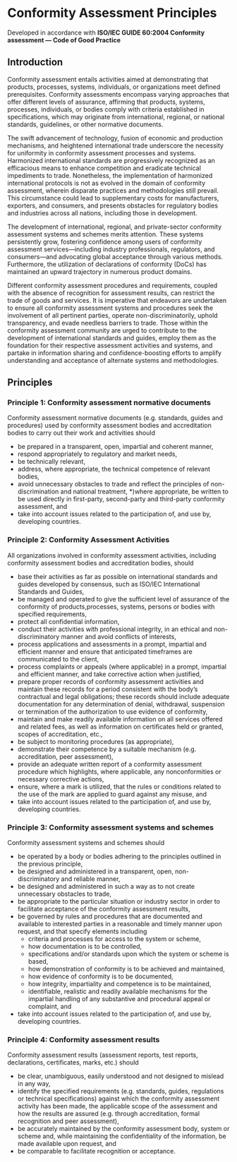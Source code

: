 # Conformity Assessment Principles

Developed in accordance with **ISO/IEC GUIDE 60:2004 Conformity assessment — Code of Good Practice**

## Introduction

Conformity assessment entails activities aimed at demonstrating that products, processes, systems, individuals, or organizations meet defined prerequisites. Conformity assessments encompass varying approaches that offer different levels of assurance, affirming that products, systems, processes, individuals, or bodies comply with criteria established in specifications, which may originate from international, regional, or national standards, guidelines, or other normative documents.

The swift advancement of technology, fusion of economic and production mechanisms, and heightened international trade underscore the necessity for uniformity in conformity assessment processes and systems. Harmonized international standards are progressively recognized as an efficacious means to enhance competition and eradicate technical impediments to trade. Nonetheless, the implementation of harmonized international protocols is not as evolved in the domain of conformity assessment, wherein disparate practices and methodologies still prevail. This circumstance could lead to supplementary costs for manufacturers, exporters, and consumers, and presents obstacles for regulatory bodies and industries across all nations, including those in development.

The development of international, regional, and private-sector conformity assessment systems and schemes merits attention. These systems persistently grow, fostering confidence among users of conformity assessment services—including industry professionals, regulators, and consumers—and advocating global acceptance through various methods. Furthermore, the utilization of declarations of conformity (DoCs) has maintained an upward trajectory in numerous product domains.

Different conformity assessment procedures and requirements, coupled with the absence of recognition for assessment results, can restrict the trade of goods and services. It is imperative that endeavors are undertaken to ensure all conformity assessment systems and procedures seek the involvement of all pertinent parties, operate non-discriminatorily, uphold transparency, and evade needless barriers to trade. Those within the conformity assessment community are urged to contribute to the development of international standards and guides, employ them as the foundation for their respective assessment activities and systems, and partake in information sharing and confidence-boosting efforts to amplify understanding and acceptance of alternate systems and methodologies.

## Principles

### Principle 1: Conformity assessment normative documents

Conformity assessment normative documents (e.g. standards, guides and procedures) used by conformity
assessment bodies and accreditation bodies to carry out their work and activities should

* be prepared in a transparent, open, impartial and coherent manner,
* respond appropriately to regulatory and market needs,
* be technically relevant,
* address, where appropriate, the technical competence of relevant bodies,
* avoid unnecessary obstacles to trade and reflect the principles of non-discrimination and national treatment,
*)where appropriate, be written to be used directly in first-party, second-party and third-party conformity assessment, and
* take into account issues related to the participation of, and use by, developing countries.

### Principle 2: Conformity Assessment Activities

All organizations involved in conformity assessment activities, including conformity assessment bodies and
accreditation bodies, should

* base their activities as far as possible on international standards and guides developed by consensus,
such as ISO/IEC International Standards and Guides,
* be managed and operated to give the sufficient level of assurance of the conformity of products,processes, systems, persons or bodies with specified requirements,
* protect all confidential information,
* conduct their activities with professional integrity, in an ethical and non-discriminatory manner and avoid
conflicts of interests,
* process applications and assessments in a prompt, impartial and efficient manner and ensure that anticipated timeframes are communicated to the client,
* process complaints or appeals (where applicable) in a prompt, impartial and efficient manner, and take corrective action when justified,
* prepare proper records of conformity assessment activities and maintain these records for a period consistent with the body’s contractual and legal obligations; these records should include adequate documentation for any determination of denial, withdrawal, suspension or termination of the authorization to use evidence of conformity,
* maintain and make readily available information on all services offered and related fees, as well as information on certificates held or granted, scopes of accreditation, etc.,
* be subject to monitoring procedures (as appropriate),
* demonstrate their competence by a suitable mechanism (e.g. accreditation, peer assessment),
* provide an adequate written report of a conformity assessment procedure which highlights, where applicable, any nonconformities or necessary corrective actions,
* ensure, where a mark is utilized, that the rules or conditions related to the use of the mark are applied to guard against any misuse, and
* take into account issues related to the participation of, and use by, developing countries.

### Principle 3: Conformity assessment systems and schemes

Conformity assessment systems and schemes should

* be operated by a body or bodies adhering to the principles outlined in the previous principle,
* be designed and administered in a transparent, open, non-discriminatory and reliable manner,
* be designed and administered in such a way as to not create unnecessary obstacles to trade,
* be appropriate to the particular situation or industry sector in order to facilitate acceptance of the conformity assessment results,
* be governed by rules and procedures that are documented and available to interested parties in a reasonable and timely manner upon request, and that specify elements including
  * criteria and processes for access to the system or scheme,
  * how documentation is to be controlled,
  * specifications and/or standards upon which the system or scheme is based,
  * how demonstration of conformity is to be achieved and maintained,
  * how evidence of conformity is to be documented,
  * how integrity, impartiality and competence is to be maintained,
  * identifiable, realistic and readily available mechanisms for the impartial handling of any substantive and procedural appeal or complaint, and
* take into account issues related to the participation of, and use by, developing countries.

### Principle 4: Conformity assessment results

Conformity assessment results (assessment reports, test reports, declarations, certificates, marks, etc.)
should

* be clear, unambiguous, easily understood and not designed to mislead in any way,
* identify the specified requirements (e.g. standards, guides, regulations or technical specifications) against which the conformity assessment activity has been made, the applicable scope of the assessment and how the results are assured (e.g. through accreditation, formal recognition and peer assessment),
* be accurately maintained by the conformity assessment body, system or scheme and, while maintaining the confidentiality of the information, be made available upon request, and
* be comparable to facilitate recognition or acceptance.
